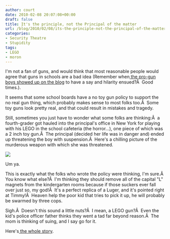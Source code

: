 ```yaml
---
author: court
date: 2010-02-08 20:07:08+00:00
draft: false
title: It's the principle, not the Principal of the matter
url: /blog/2010/02/08/its-the-principle-not-the-principal-of-the-matter/
categories:
- Security Theatre
- Stupidity
tags:
- LEGO
- moron
---
```


I'm not a fan of guns, and would think that most reasonable people would agree that guns in schools are a bad idea (Remember when[ the pro-gun boys showed up on the blog](http://www.vallentyne.com/blog/2008/10/13/ok-anybody-with-a-bigger-gun-than-mine-raise-your-hand-both-of-them/) to have a say and hilarity ensued?Â  Good times.).

It seems that some school boards have a no toy gun policy to support the no real gun thing, which probably makes sense to most folks too.Â  Some toy guns look pretty real, and that could result in mistakes and tragedy.

Still, sometimes you just have to wonder what some folks are thinking:Â  a fourth-grader got hauled into the principal's office in New York for playing with his LEGO in the school cafeteria (the horror...), one piece of which was a 2 inch toy gun.Â  The principal (decided her life was in danger and) ended up threatening the boy with suspension.Â  Here's a chilling picture of the murderous weapon with which she was threatened.

[![](http://www.vallentyne.com/blog/wp-content/uploads/2010/02/nc_toygun02_04_500kmsnbc_100204.300w.jpg)
](http://www.vallentyne.com/blog/wp-content/uploads/2010/02/nc_toygun02_04_500kmsnbc_100204.300w.jpg)

Um ya.

This is exactly what the folks who wrote the policy were thinking, I'm sure.Â  You know what else?Â  I'm thinking they should remove all of the capital "L" magnets from the kindergarten rooms because if those suckers ever fall over just so, my god!Â  It's a perfect replica of a Luger, and it's pointed right at Timmy!Â  Heaven help the poor kid that tries to pick it up, he will probably be swarmed by three cops.

Sigh.Â  Doesn't this sound a little nuts?Â  I mean, a LEGO gun?Â  Even the kid's police officer father thinks they went a tad far beyond reason.Â  The mom is thinking of suing, and I say go for it.

Here's[ the whole story](http://today.msnbc.msn.com/id/35234742/ns/today-today_people/).
